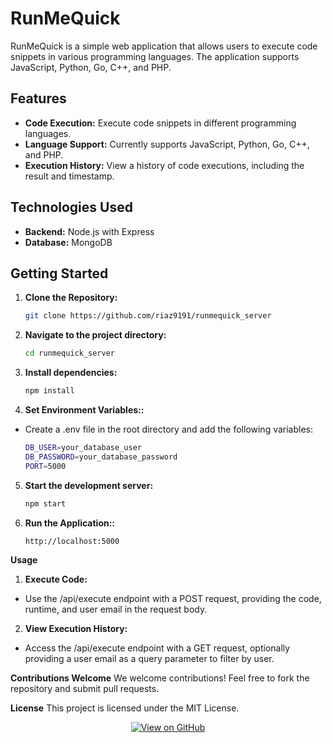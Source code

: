 # RunMeQuick

RunMeQuick is a simple web application that allows users to execute code snippets in various programming languages. The application supports JavaScript, Python, Go, C++, and PHP.

## Features
- **Code Execution:** Execute code snippets in different programming languages.
- **Language Support:** Currently supports JavaScript, Python, Go, C++, and PHP.
- **Execution History:** View a history of code executions, including the result and timestamp.

## Technologies Used
- **Backend:** Node.js with Express
- **Database:** MongoDB
  
## Getting Started
1. **Clone the Repository:**
   ```bash
   git clone https://github.com/riaz9191/runmequick_server

2. **Navigate to the project directory:**

   ```bash
   cd runmequick_server

3. **Install dependencies:**

   ```bash
   npm install

4. **Set Environment Variables::**
  - Create a .env file in the root directory and add the following variables:
    ```bash
    DB_USER=your_database_user
    DB_PASSWORD=your_database_password
    PORT=5000

5. **Start the development server:**

    ```bash
    npm start

6. **Run the Application::**

    ```bash
    http://localhost:5000

**Usage**
1. **Execute Code:**
- Use the /api/execute endpoint with a POST request, providing the code, runtime, and user email in the request body.
2. **View Execution History:**
- Access the /api/execute endpoint with a GET request, optionally providing a user email as a query parameter to filter by user.

**Contributions Welcome**
We welcome contributions! Feel free to fork the repository and submit pull requests.

**License**
This project is licensed under the MIT License.

<p align="center">
  <a href="https://github.com/riaz9191/gitformed_server" target="_blank">
    <img src="https://img.shields.io/badge/View%20on%20GitHub-%23000000.svg?style=for-the-badge&logo=github" alt="View on GitHub">
  </a>
</p>
